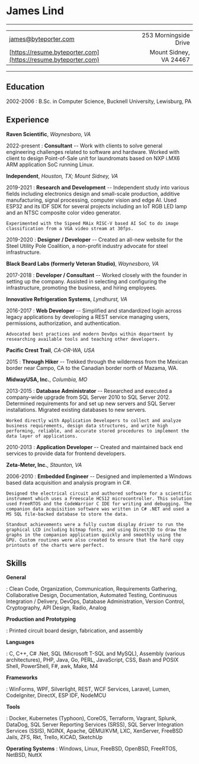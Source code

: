 James Lind
==========

----------------

|                                                         |                                                        |
| ------------------------------------------------------- | -----------------------------------------------------: |
| [james@byteporter.com](mailto:james@byteporter.com)     |                                  253 Morningside Drive |
| [https://resume.byteporter.com](https://resume.byteporter.com)        |                                 Mount Sidney, VA 24467 |

----------------

Education
---------

2002-2006
:   B.Sc. in Computer Science, Bucknell University, Lewisburg, PA

Experience
----------

**Raven Scientific**, *Waynesboro, VA*

2022-present
:   **Consultant** -- Work with clients to solve general engineering challenges related to software and hardware. Worked with client to design Point-of-Sale unit for laundromats based on NXP i.MX6 ARM application SoC running Linux.

**Independent**, *Houston, TX; Mount Sidney, VA*

2019-2021
:   **Research and Development** -- Independent study into various fields including electronics design and small-scale production, additive manufacturing, signal processing, computer vision and edge AI. Used ESP32 and its IDF SDK for several projects including an IoT RGB LED lamp and an NTSC composite color video generator.

    Experimented with the Sipeed MAix RISC-V based AI SoC to do image classification from a VGA video stream at 30fps.

2019-2020
:   **Designer / Developer** -- Created an all-new website for the Steel Utility Pole Coalition, a non-profit industry advocate for steel infrastructure.

**Black Beard Labs (formerly Veteran Studio)**, *Waynesboro, VA*

2017-2018
:   **Developer / Consultant** -- Worked closely with the founder in setting up the company. Assisted in selecting and configuring the infrastructure, promoting the business, and hiring employees.

**Innovative Refrigeration Systems**, *Lyndhurst, VA*

2016-2017
:   **Web Developer** -- Simplified and standardized login across legacy applications by developing a REST service managing users, permissions, authorization, and authentication.

    Advocated best practices and modern DevOps within department by researching available tools and teaching other developers.

**Pacific Crest Trail**, *CA-OR-WA, USA*

2015
:   **Through Hiker** -- Trekked through the wilderness from the Mexican border near Campo, CA to the Canadian border north of Mazama, WA.

**MidwayUSA, Inc.**, *Columbia, MO*

2013-2015
:   **Database Administrator** -- Researched and executed a company-wide upgrade from SQL Server 2010 to SQL Server 2012. Determined requirements for and set up new servers and SQL Server installations. Migrated existing databases to new servers.

    Worked directly with Application Developers to collect and analyze business requirements, design data structures, and write high performing, reliable, and accurate stored procedures to implement the data layer of applications.

2010-2013
:   **Application Developer** -- Created and maintained back end services to provide data for frontend developers.

**Zeta-Meter, Inc.**, *Staunton, VA*

2006-2010
:   **Embedded Engineer** -- Designed and implemented a Windows based data acquisition and analysis program in C#.

    Designed the electrical circuit and authored software for a scientific instrument which uses a Freescale HCS12 microcontroller. This solution used FreeRTOS and the CodeWarrior C IDE for writing and debugging. The companion data acquisition software was written in C# .NET and used a MS SQL file-backed database to store the data.

    Standout achievements were a fully custom display driver to run the graphical LCD including bitmap fonts, and using Direct3D to draw the graphs in the companion application quickly and smoothly using the GPU. Custom routines were also created to ensure that the hard copy printouts of the charts were perfect.

Skills
------

**General**

:   Clean Code, Organization, Communication, Requirements Gathering, Collaborative Design, Documentation, Automated Testing, Continuous Integration / Delivery, DevOps, Database Administration, Version Control, Cryptography, API Design, Radio, Analog

**Production and Prototyping**

:   Printed circuit board design, fabrication, and assembly

**Languages**

:   C, C++, C# .Net, SQL (Microsoft T-SQL and MySQL), Assembly (various architectures), PHP, Java, Go, PERL, JavaScript, CSS, Bash and POSIX Shell, PowerShell, F#, awk, Make, M4

**Frameworks**

:   WinForms, WPF, Silverlight, REST, WCF Services, Laravel, Lumen, CodeIgniter, DirectX, ESP IDF, NodeMCU

**Tools**

:  Docker, Kubernetes (Typhoon), CoreOS, Terraform, Vagrant, Splunk, DataDog, SQL Server Reporting Services (SRSS), SQL Server Integration Services (SSIS), NGINX, Apache, QEMU/KVM, LXC, XenServer, FreeBSD Jails, ZFS, Rkt, Trello, KiCAD, SketchUp

**Operating Systems**
:  Windows, Linux, FreeBSD, OpenBSD, FreeRTOS, NetBSD, NuttX
